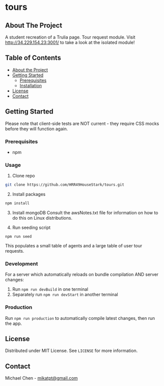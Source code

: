 # tours

## About The Project
A student recreation of a Trulia page.
Tour request module.
Visit http://34.229.154.23:3001/ to take a look at the isolated module!

## Table of Contents

* [About the Project](#about-the-project)
* [Getting Started](#getting-started)
  * [Prerequisites](#prerequisites)
  * [Installation](#installation)
* [License](#license)
* [Contact](#contact)

## Getting Started
Please note that client-side tests are NOT current - they require CSS mocks before they will function again.


### Prerequisites
* npm

### Usage
1. Clone repo
```sh
git clone https://github.com/HRR49HouseStark/tours.git
```

2. Install packages
```sh
npm install
```

3. Install mongoDB
Consult the awsNotes.txt file for information on how to do this on Linux distributions.

4. Run seeding script
```
npm run seed
```
This populates a small table of agents and a large table of user tour requests.

### Development
For a server which automatically reloads on bundle compilation AND server changes:
1. Run ```npm run devBuild``` in one terminal
2. Separately run ```npm run devStart``` in another terminal

### Production
Run ```npm run production``` to automatically compile latest changes, then run the app.

## License

Distributed under MIT License. See `LICENSE` for more information.

## Contact
Michael Chen - mikatpt@gmail.com